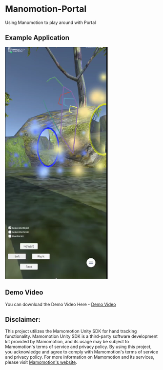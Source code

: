 # Manomotion-Portal
 Using Manomotion to play around with Portal

## Example Application

![Created Portal](https://github.com/ngkaizheng/Manomotion-Portal/blob/main/Demo%20Scene/Example%20Application.png)

 ## Demo Video
 You can download the Demo Video Here - [Demo Video](https://github.com/ngkaizheng/Manomotion-Portal/blob/main/Demo%20Video/Simple%20Demo%20Video.mp4)

## Disclaimer:
This project utilizes the Mamomotion Unity SDK for hand tracking functionality. Mamomotion Unity SDK is a third-party software development kit provided by Mamomotion, and its usage may be subject to Mamomotion's terms of service and privacy policy. By using this project, you acknowledge and agree to comply with Mamomotion's terms of service and privacy policy. For more information on Mamomotion and its services, please visit [Mamomotion's website](https://www.manomotion.com/).

